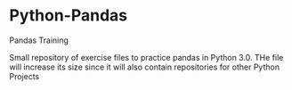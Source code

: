 # Python-Pandas
Pandas Training

Small repository of exercise files to practice pandas in Python 3.0.
THe file will increase its size since it will also contain repositories for other Python Projects

